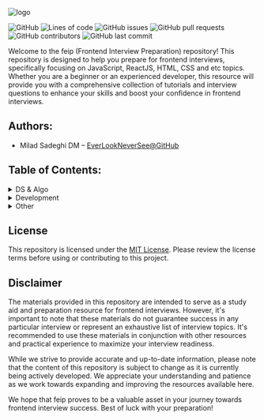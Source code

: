 ![logo](logo.png)


![GitHub](https://img.shields.io/github/license/EverLookNeverSee/feip)
![Lines of code](https://img.shields.io/tokei/lines/github/EverLookNeverSee/feip)
![GitHub issues](https://img.shields.io/github/issues-raw/EverLookNeverSee/feip)
![GitHub pull requests](https://img.shields.io/github/issues-pr-raw/EverLookNeverSee/feip)
![GitHub contributors](https://img.shields.io/github/contributors/EverLookNeverSee/feip)
![GitHub last commit](https://img.shields.io/github/last-commit/EverLookNeverSee/feip)


Welcome to the feip (Frontend Interview Preparation) repository! This repository is designed
to help you prepare for frontend interviews, specifically focusing on JavaScript, ReactJS, HTML, CSS and etc topics.
Whether you are a beginner or an experienced developer, this resource will provide
you with a comprehensive collection of tutorials and interview questions to enhance your skills
and boost your confidence in frontend interviews.

## Authors:
* Milad Sadeghi DM – [EverLookNeverSee@GitHub](https://github.com/EverLookNeverSee)


## Table of Contents:

<details>
<summary>DS & Algo</summary>

* [Data structures](DataStructures_Algorithms/01-DataStructures.md)
</details>

<details>
<summary>Development</summary>

<details>
<summary>JavaScript</summary>

* [Fundamentals](Development/JavaScript/01-fundamentals.md)
* [Arrays](Development/JavaScript/02-arrays.md)
* [Strings](Development/JavaScript/03-strings.md)
* [Date and Time](Development/JavaScript/04-dateTime.md)
* [Object Oriented](Development/JavaScript/05-objectOriented.md)
* [Coding Challenges](Development/JavaScript/Challenges.md)
</details>

<details>
<summary>ReactJS</summary>

* [Basics](Development/ReactJS/01-Basics.md)
* [Props](Development/ReactJS/02-Props.md)
* [Components](Development/ReactJS/03-Components.md)
* [Arrays and Lists](Development/ReactJS/04-ArraysLists.md)
* [Best Practices](Development/ReactJS/05-BestPractices.md)
* [Conditional Rendering](Development/ReactJS/06-ConditionalRendering.md)
* [State](Development/ReactJS/07-State.md)
* [State vs. Props](Development/ReactJS/08-StateProps.md)
* [Performance](Development/ReactJS/09-Performance.md)
* [Advanced Concepts](Development/ReactJS/10-AdvancedConcepts.md)
* [Advanced](Development/ReactJS/11-Advanced.md)
* [Refs](Development/ReactJS/12-Refs.md)
* [Forms](Development/ReactJS/13-Forms.md)
* [Events](Development/ReactJS/14-Events.md)
* [Intermediate](Development/ReactJS/15-Intermediate.md)
</details>

[CSS](Development/css.md)
</details>

<details>
<summary>Other</summary>

* [Agile](Other/Agile.md)
</details>


## License
This repository is licensed under the [MIT License](LICENSE). Please review the license terms before
using or contributing to this project.

## Disclaimer
The materials provided in this repository are intended to serve as a study aid and preparation resource
for frontend interviews. However, it's important to note that these materials do not guarantee success
in any particular interview or represent an exhaustive list of interview topics. It's recommended to use
these materials in conjunction with other resources and practical experience to maximize your interview
readiness.

While we strive to provide accurate and up-to-date information, please note that the content of this
repository is subject to change as it is currently being actively developed. We appreciate your
understanding and patience as we work towards expanding and improving the resources available here.

We hope that feip proves to be a valuable asset in your journey towards frontend interview success. Best
of luck with your preparation!
